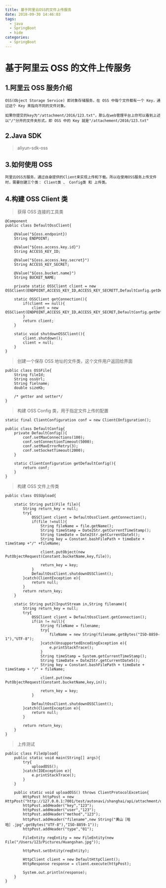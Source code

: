 ```yaml
---
title: 基于阿里云OSS的文件上传服务
date: 2018-09-30 14:46:03
tags:
  - java
  - SpringBoot
  - hide
categories:
  - SpringBoot
---
```


# 基于阿里云 OSS 的文件上传服务

## 1.阿里云 OSS 服务介绍

    OSS(Object Storage Service) 即对象存储服务，在 OSS 中每个文件都有一个 Key，通过这个 Key 来指向不同的文件对象。

    如果你提交的key为"/attachment/2016/123.txt"，那么在web管理平台上你可以看到上述以"/"分开的文件夹形式，即 OSS 中的 Key 就是"/attachement/2016/123.txt"

## 2.Java SDK

> aliyun-sdk-oss

## 3.如何使用 OSS

    阿里云OSS方服务，通过自身提供的Client来实现上传和下载。所以在使用OSS服务上传文件时，需要创建三个类： Client类 、 Config类 和 上传类。

## 4.构建 OSS Client 类

> 获得 OSS 连接的工具类

    @Component
    public class DefaultOssClient{

        @Value("${oss.endpoint})
        String ENDPOINT;

        @Value("${oss.access.key.id}")
        String ACCESS_KEY_ID;

        @Value("${oss.access.key.secret}")
        String ACCESS_KEY_SECRET;

        @Value("${oss.bucket.name}")
        String BUCKET_NAME;

        private static OSSClient client = new OSSClient(ENDPOINT,ACCESS_KEY_ID,ACCESS_KEY_SECRETT,DefaultConfig.getDefaultConfig());

        static OSSClient getConnection(){
            if(client == null){
                client = new OSSClient(ENDPOINT,ACCESS_KEY_ID,ACCESS_KEY_SECRET,DefaultConfig.getDefaultConfig());
            }
            return client;
        }

        static void shutdownOSSClient(){
            client.shutdown();
            client = null;
        }
    }

> 创建一个保存 OSS 地址的文件类，这个文件用户返回给界面

    public class OSSFile{
        String fileId;
        String ossUrl;
        String fielname;
        double sizeKb;

        /* getter and setter*/
    }

> 构建 OSS Config 类，用于指定文件上传的配置

    static final ClientConfiguration conf = new ClientCOnfiguration();

    public class DefaultConfig{
        private DefaultConfig(){
            conf.setMaxConnections(100);
            conf.setConnectionTimeout(5000);
            conf.setMaxErrorRetry(3);
            conf.setSocketTimeout(2000);
        }

        static ClientConfiguration getDefaultConfig(){
            return conf;
        }
    }

> 构建 OSS 文件上传类

    public class OSSUpload{

        static String put1(File file){
            String return_key = null;
            try{
                OSSClient client = DefaultOssClient.getConnection();
                if(file !=null){
                    String fileName = file.getName();
                    String timeStamp = Date2Str.getCurrentTimeStamp();
                    String timeDate = Date2Str.getCurrentDate5();
                    String key = Constant.bashFilePath + timeDate + timeStamp +"/" +fileName;

                    client.putObject(new PutObjectRequest(Constant.bucketName,key,file));

                    return_key = key;
                }
                DefaultOssClient.shutdownOSSClient();
            }catch(ClientException e){
                return null;
            }
            return return_key;
        }

        static String put2(InputStream in,String filename){
            String return_key = null;
            try{
                OSSClient client = DefaultOssClient.getConnection();
                if(in != null){
                    String fileName = filename;
                    try{
                        fileName = new String(filename.getBytes("ISO-8859-1"),"UTF-8");
                    }catch(UnsupportedEncodingException e){
                        e.printStackTrace();
                    }
                    String timeStamp = System.getCurrentTimeStamp();
                    String timeDate = Date2Str.getCurrentDate5();
                    String key = Constant.bashFilePath + timeDate + timeStamp + "/" + fileName;

                    client.put(new PutObjectRequest(Constant.bucketName,key,in));

                    return_key = key;
                }

                DefaultOssClient.shutdownOSSClient();
            }catch(ClientException e){
                return null;
            }

            return return_key;
        }
    }

> 上传测试

    public class FileUpload{
        public static void main(String[] args){
            try{
                uploadOSS();
            }catch(IOException e){
                e.printStackTrace();
            }
        }

        public static void uploadOSS() throws ClientProtocolExcetion{
            HttpPost httpPost = new HttpPost("http://127.0.0.1:7001/test/autonavi/shanghai/api/attachment/oss/index.html);
            httpPost.addHeader("key","123");
            httpPost.addHeader("user","123");
            httpPost.addHeader("method","123");
            httpPost.addHeader("filename",new String("黄山［哈哈］.jpg".getBytes("UTF-8"),"ISO-8859-1"));
            httpPost.addHeader("type","01");

            FileEntity reqEntity = new FileEntity(new File("/Users/123/Pictures/Huangshan.jpg"));

            httpPost.setEntity(reqEntity);

            HttpClient client = new DefaultHttpClient();
            HttpResponse response = client.execute(httpPost);

            System.out.println(response);
        }
    }

